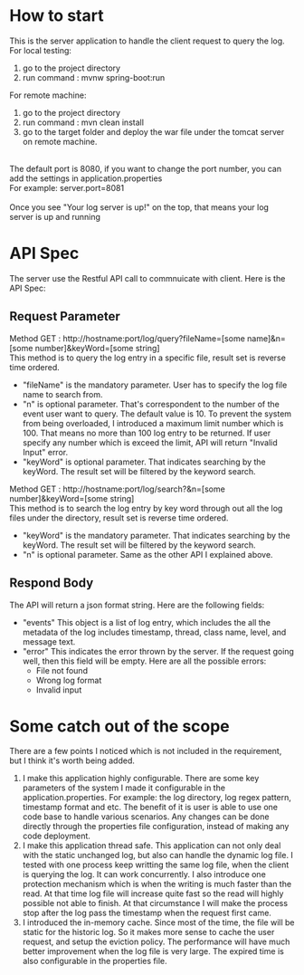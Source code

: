# How to start
This is the server application to handle the client request to query the log.<br />
For local testing:<br />
1. go to the project directory <br />
2. run command : mvnw spring-boot:run <br />

For remote machine:<br /> 
1. go to the project directory <br />
2. run command : mvn clean install <br />
3. go to the target folder and deploy the war file under the tomcat server on remote machine. <br />
 <br />
The default port is 8080, if you want to change the port number, you can add the settings in application.properties <br />
For example: server.port=8081 <br />
<br />
Once you see "Your log server is up!" on the top, that means your log server is up and running<br />

# API Spec
The server use the Restful API call to commnuicate with client. Here is the API Spec:<br />

## Request Parameter
Method GET : http://hostname:port/log/query?fileName=[some name]&n=[some number]&keyWord=[some string] <br />
This method is to query the log entry in a specific file, result set is reverse time ordered.
- "fileName" is the mandatory parameter. User has to specify the log file name to search from.<br />
- "n" is optional parameter. That's correspondent to the number of the event user want to query. The default value is 10. To prevent the system from being overloaded, I introduced a maximum limit number which is 100. That means no more than 100 log entry to be returned. If user specify any number which is exceed the limit, API will return "Invalid Input" error.
- "keyWord" is optional parameter. That indicates searching by the keyWord. The result set will be filtered by the keyword search.<br />

Method GET : http://hostname:port/log/search?&n=[some number]&keyWord=[some string] <br />
This method is to search the log entry by key word through out all the log files under the directory, result set is reverse time ordered.
- "keyWord" is the mandatory parameter. That indicates searching by the keyWord. The result set will be filtered by the keyword search.<br />
- "n" is optional parameter. Same as the other API I explained above.

## Respond Body
The API will return a json format string. Here are the following fields:<br />
- "events" This object is a list of log entry, which includes the all the metadata of the log includes timestamp, thread, class name, level, and message text.
- "error" This indicates the error thrown by the server. If the request going well, then this field will be empty. Here are all the possible errors:
  - File not found
  - Wrong log format
  - Invalid input

# Some catch out of the scope
There are a few points I noticed which is not included in the requirement, but I think it's worth being added.
1. I make this application highly configurable. There are some key parameters of the system I made it configurable in the application.properties. For example: the log directory, log regex pattern, timestamp format and etc. The benefit of it is user is able to use one code base to handle various scenarios. Any changes can be done directly through the properties file configuration, instead of making any code deployment.
2. I make this application thread safe. This application can not only deal with the static unchanged log, but also can handle the dynamic log file. I tested with one process keep writting the same log file, when the client is querying the log. It can work concurrently. I also introduce one protection mechanism which is when the writing is much faster than the read. At that time log file will increase quite fast so the read will highly possible not able to finish. At that circumstance I will make the process stop after the log pass the timestamp when the request first came.
3. I introduced the in-memory cache. Since most of the time, the file will be static for the historic log. So it makes more sense to cache the user request, and setup the eviction policy. The performance will have much better improvement when the log file is very large. The expired time is also configurable in the properties file.
 
